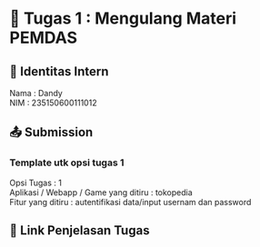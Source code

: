 # 📁 Tugas 1 : Mengulang Materi PEMDAS

## 👤 Identitas Intern
Nama : Dandy           
NIM  : 235150600111012

## 📤 Submission

### Template utk opsi tugas 1
Opsi Tugas : 1        
Aplikasi / Webapp / Game yang ditiru : tokopedia    
Fitur yang ditiru : autentifikasi data/input usernam dan password



## 🔗 Link Penjelasan Tugas




